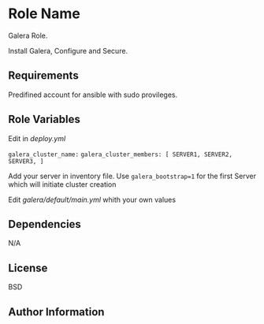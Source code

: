 Role Name
=========

Galera Role.

Install Galera, Configure and Secure.

Requirements
------------

Predifined account for ansible with sudo provileges.

Role Variables
--------------

Edit in *deploy.yml*

`galera_cluster_name:`
`galera_cluster_members: [ SERVER1, SERVER2, SERVER3, ]`

Add your server in inventory file.
Use `galera_bootstrap=1` for the first Server which will initiate cluster creation
 
Edit *galera/default/main.yml* whith your own values

Dependencies
------------

N/A

License
-------

BSD

Author Information
------------------

